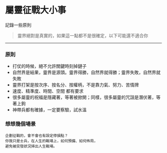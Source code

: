 # 屬靈征戰大小事

記錄一些原則

> 靈界絕對是真實的，如果這一點都不是很確定，以下可能還不適合你

---

### 原則
* 打仗的時候，絕不允許關鍵時刻掉鏈子
* 自然界是結果，靈界是源頭。靈界得勝，自然界就得勝；靈界失敗，自然界就失敗
* 靈界打架是按次序、按名分、按權柄，不是靠力氣、努力、苦情牌
* 速度、精準度、時間、空間 都有要求
* 很多屬靈的祝福是隱藏著，等著被掀開；同樣，很多屬靈的咒詛是潛伏著，等著上鉤
* 神帶兵都有確據，一定要察驗，試水溫

### 想想幾個場景
```
企劃征戰的，會不會也有設定停損點？
你我只是士兵，在人生的戰場上，如何預備、如何佈局，
避免被突發狀況掃出人生戰場。
```
